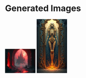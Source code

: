 # Generated Images



<img src="2025_06_25_01.png" width="100"/> <img src="2025_06_25_02.png" width="100"/>